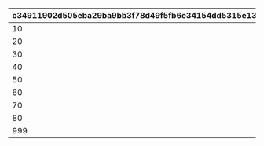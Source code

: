 |c34911902d505eba29ba9bb3f78d49f5fb6e34154dd5315e139a91feceb69530|32aec90be3ece3672ec032715a5752bc7efe7ab7b9a71f6807d1d25fde29d6ee|22cc58517b13639ec97bc053aa2c62bb79a908b3da8ab96cfa8bf1acc297f23e|e09f7a057b4e4476eec4f2950a9f45707855d00a12bcf1f722248db5204bade7|
| --- | --- | --- | --- |
|10|2|10|10|
|20|2|10|10|
|30|2|10|10|
|40|2|10|10|
|50|2|10|10|
|60|2|10|10|
|70|2|10|10|
|80|2|10|10|
|999|2|10|10|